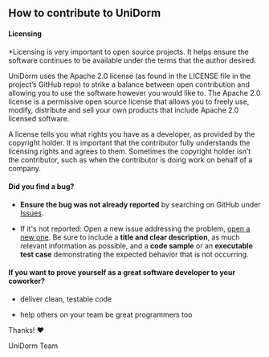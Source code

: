 ## How to contribute to UniDorm

#### **Licensing**

*Licensing is very important to open source projects. It helps ensure the software continues to be available under the terms that the author desired.

UniDorm uses the Apache 2.0 license (as found in the LICENSE file in the project’s GitHub repo) to strike a balance between open contribution and allowing you to use the software however you would like to. The Apache 2.0 license is a permissive open source license that allows you to freely use, modify, distribute and sell your own products that include Apache 2.0 licensed software. 

A license tells you what rights you have as a developer, as provided by the copyright holder. It is important that the contributor fully understands the licensing rights and agrees to them. Sometimes the copyright holder isn’t the contributor, such as when the contributor is doing work on behalf of a company.


#### **Did you find a bug?**


* **Ensure the bug was not already reported** by searching on GitHub under [Issues](https://github.com/fritzz98/UniDorm/issues).

* If it's not reported: Open a new issue addressing the problem, [open a new one](https://github.com/fritzz98/UniDorm/issues/new). Be sure to include a **title and clear description**, as much relevant information as possible, and a **code sample** or an **executable test case** demonstrating the expected behavior that is not occurring.



#### **If you want to prove yourself as a great software developer to your coworker?**

* deliver clean, testable code

* help others on your team be great programmers too

Thanks! :heart:

UniDorm Team
